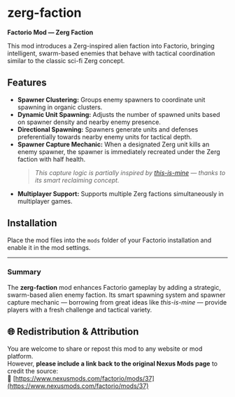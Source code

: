 # zerg-faction

**Factorio Mod — Zerg Faction**

This mod introduces a Zerg-inspired alien faction into Factorio, bringing intelligent, swarm-based enemies that behave with tactical coordination similar to the classic sci-fi Zerg concept.

## Features

- **Spawner Clustering:** Groups enemy spawners to coordinate unit spawning in organic clusters.  
- **Dynamic Unit Spawning:** Adjusts the number of spawned units based on spawner density and nearby enemy presence.  
- **Directional Spawning:** Spawners generate units and defenses preferentially towards nearby enemy units for tactical depth.  
- **Spawner Capture Mechanic:** When a designated Zerg unit kills an enemy spawner, the spawner is immediately recreated under the Zerg faction with half health.  
  > *This capture logic is partially inspired by [this-is-mine](https://mods.factorio.com/mod/this-is-mine) — thanks to its smart reclaiming concept.*  
- **Multiplayer Support:** Supports multiple Zerg factions simultaneously in multiplayer games.

## Installation

Place the mod files into the `mods` folder of your Factorio installation and enable it in the mod settings.

---

### Summary

The **zerg-faction** mod enhances Factorio gameplay by adding a strategic, swarm-based alien enemy faction. Its smart spawning system and spawner capture mechanic — borrowing from great ideas like *this-is-mine* — provide players with a fresh challenge and tactical variety.

## 🌐 Redistribution & Attribution
You are welcome to share or repost this mod to any website or mod platform.  
However, **please include a link back to the original Nexus Mods page** to credit the source:  
🔗 [https://www.nexusmods.com/factorio/mods/37](https://www.nexusmods.com/factorio/mods/37)